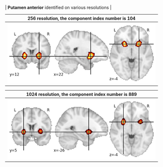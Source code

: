 


| **Putamen anterior** identified on various resolutions |

| 256 resolution, the component index number is 104|  
|:---:|  
| ![Component 256](../256/final/104.jpg "From component 256: Putamen anterior") |

| 1024 resolution, the component index number is 889|  
|:---:|  
| ![Component 1024](../1024/final/889.jpg "From component 1024: Putamen anterior") |